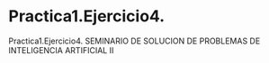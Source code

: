 # Practica1.Ejercicio4.
Practica1.Ejercicio4. SEMINARIO DE SOLUCION DE PROBLEMAS DE INTELIGENCIA ARTIFICIAL II
